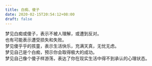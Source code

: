 ```yaml
---
title: 白痴、傻子
date: 2020-02-15T20:54:12+08:00
draft: false
---
```


梦见白痴或傻子，表示不被人理解，或遭到反对。<br>
也有可能表示遭受损失和失败。<br>
梦见傻乎乎的孩童，表示生活快乐，充满天真，无忧无虑。<br>
梦见自己是个白痴，预示你会取得极大的成功。<br>
梦见自己像个傻子样游荡，表达了你在现实生活中得不到承认的心理状态。<br>
